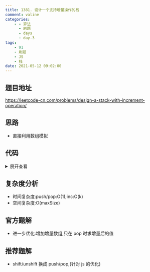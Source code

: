 ```yaml
---
title: 1381. 设计一个支持增量操作的栈
comment: valine
categories:
    - - 算法
      - 刷题
      - days
      - day-3
tags:
    - 91
    - 刷题
    - JS
    - 栈
date: 2021-05-12 09:02:00
---
```


## 题目地址

https://leetcode-cn.com/problems/design-a-stack-with-increment-operation/

## 思路

-   直接利用数组模拟

## 代码

<details>
<summary>展开查看</summary>

```js
/**
 * @param {number} maxSize
 */
var CustomStack = function (maxSize) {
    this.maxSize = maxSize;
    this.stack = [];
};

/**
 * @param {number} x
 * @return {void}
 */
CustomStack.prototype.push = function (x) {
    if (this.stack.length < this.maxSize) {
        this.stack.unshift(x);
    }
};

/**
 * @return {number}
 */
CustomStack.prototype.pop = function () {
    return this.stack.shift() || -1;
};

/**
 * @param {number} k
 * @param {number} val
 * @return {void}
 */
CustomStack.prototype.increment = function (k, val) {
    const n = this.stack.length;
    for (let i = n - 1; i >= 0 && n - 1 - i < k; i--) {
        this.stack[i] += val;
    }
};

/**
 * Your CustomStack object will be instantiated and called as such:
 * var obj = new CustomStack(maxSize)
 * obj.push(x)
 * var param_2 = obj.pop()
 * obj.increment(k,val)
 */
```

</details>

## 复杂度分析

-   时间复杂度:push/pop:O(1);inc:O(k)
-   空间复杂度:O(maxSize)

## 官方题解

-   进一步优化:增加增量数组,只在 pop 时求增量后的值

## 推荐题解

-   shift/unshift 换成 push/pop,(针对 js 的优化)
